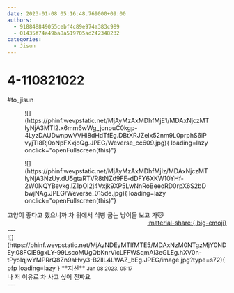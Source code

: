 ```yaml
---
date: 2023-01-08 05:16:48.769000+09:00
authors:
  - 918848849055cebf4c89e974a383c989
  - 01435f74a49ba8a519705ad242348232
categories:
  - Jisun
---
```


# 4-110821022

<div class="post-container" markdown="1">
<div class="content-container md-sidebar__scrollwrap" markdown="1">

\#to_jisun 
<figure markdown="1">
![](https://phinf.wevpstatic.net/MjAyMzAxMDhfMjE1/MDAxNjczMTIyNjA3MTI2.x6mm6wWg_jcnpuC0kgp-4LyzDAUDwnpwVVHi8dHdTfEg.DBtXRJZeIx52nm9L0prphS6iPvyjTI8Rj0oNpFXxjoQg.JPEG/Weverse_cc609.jpg){ loading=lazy onclick="openFullscreen(this)"}
</figure>

<figure markdown="1">
![](https://phinf.wevpstatic.net/MjAyMzAxMDhfMjIz/MDAxNjczMTIyNjA3NzUy.dU5gtaRTVR8tNZd9FE-dDFY6XKW10YHf-2W0NQYBevkg.lZ1pOI2j4Vxjk9XP5LwNnRoBeeoRD0rpX6S2bDbwjNAg.JPEG/Weverse_015de.jpg){ loading=lazy onclick="openFullscreen(this)"}
</figure>
고양이 좋다고 했으니까 차 위에서 식빵 굽는 냥이들 보고 가🐱

</div>
</div>

<div style="text-align: right;" markdown="1">
<a href="https://weverse.io/fromis9/fanpost/4-110821022" style="text-align: right;">:material-share:{.big-emoji}</a>
</div>
---

<div class="comments-container md-sidebar__scrollwrap" markdown="1">
<div class="comment" markdown="1">
<div class='id-container' markdown="1">
![](https://phinf.wevpstatic.net/MjAyNDEyMTlfMTE5/MDAxNzM0NTgzMjY0NDEy.08FClE9gxLY-99LscoMUgQbKnrVicLFFWSqmAi3eGLEg.hXV0n-tPyoIqjwYMPRrQ8Zn9aHvy3-B2llL4LWAZ_bEg.JPEG/image.jpg?type=s72){ pfp loading=lazy }
**<span class="artist">지선</span>** <small>Jan 08 2023, 05:17</small><br>
</div>
<div class='comment-body' markdown="1">
나 저 이유로 차 사고 싶어 진짜요
</div>
</div>
</div>
---
